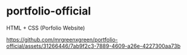 # portfolio-official
HTML + CSS (Porfolio Website)





https://github.com/mrgreenxgreen/portfolio-official/assets/31266446/7ab9f2c3-7889-4609-a26e-4227300aa73b

